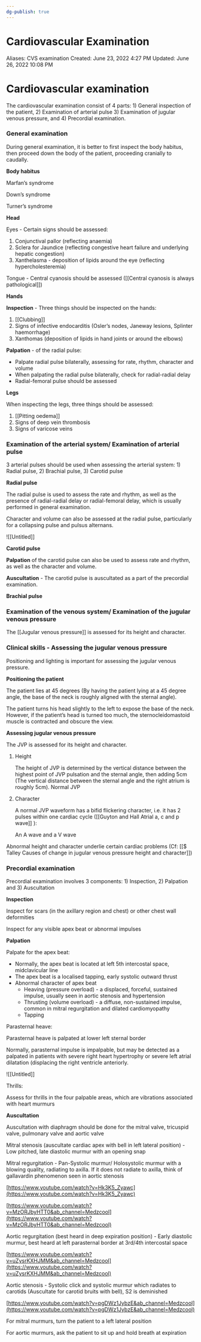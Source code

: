 ```yaml
---
dg-publish: true
---
```


# Cardiovascular Examination

Aliases: CVS examination
Created: June 23, 2022 4:27 PM
Updated: June 26, 2022 10:08 PM

# Cardiovascular examination

The cardiovascular examination consist of 4 parts: 1) General inspection of the patient, 2) Examination of arterial pulse 3) Examination of jugular venous pressure, and 4) Precordial examination.

### General examination

During general examination, it is better to first inspect the body habitus, then proceed down the body of the patient, proceeding cranially to caudally.

**Body habitus**

Marfan’s syndrome

Down’s syndrome

Turner’s syndrome

**Head**

Eyes - Certain signs should be assessed:

1. Conjunctival pallor (reflecting anaemia)
2. Sclera for Jaundice (reflecting congestive heart failure and underlying hepatic congestion)
3. Xanthelasma - deposition of lipids around the eye (reflecting hypercholesteremia)

Tongue - Central cyanosis should be assessed ([[Central cyanosis is always pathological]])

**Hands**

**Inspection** - Three things should be inspected on the hands:

1. [[Clubbing]] 
2. Signs of infective endocarditis (Osler’s nodes, Janeway lesions, Splinter haemorrhage)
3. Xanthomas (deposition of lipids in hand joints or around the elbows)

**Palpation** - of the radial pulse:

- Palpate radial pulse bilaterally, assessing for rate, rhythm, character and volume
- When palpating the radial pulse bilaterally, check for radial-radial delay
- Radial-femoral pulse should be assessed

**Legs**

When inspecting the legs, three things should be assessed:

1. [[Pitting oedema]] 
2. Signs of deep vein thrombosis
3. Signs of varicose veins

### Examination of the arterial system/ Examination of arterial pulse

3 arterial pulses should be used when assessing the arterial system: 1) Radial pulse, 2) Brachial pulse, 3) Carotid pulse

**Radial pulse**

The radial pulse is used to assess the rate and rhythm, as well as the presence of radial-radial delay or radial-femoral delay, which is usually performed in general examination.

Character and volume can also be assessed at the radial pulse, particularly for a collapsing pulse and pulsus alternans.

![[Untitled]]

**Carotid pulse**

**Palpation** of the carotid pulse can also be used to assess rate and rhythm, as well as the character and volume.

**Auscultation** - The carotid pulse is auscultated as a part of the precordial examination.

**Brachial pulse**

### Examination of the venous system/ Examination of the jugular venous pressure

The [[Jugular venous pressure]] is assessed for its height and character.

### Clinical skills - Assessing the jugular venous pressure

Positioning and lighting is important for assessing the jugular venous pressure.

**Positioning the patient**

The patient lies at 45 degrees (By having the patient lying at a 45 degree angle, the base of the neck is roughly aligned with the sternal angle).

The patient turns his head slightly to the left to expose the base of the neck. However, if the patient’s head is turned too much, the sternocleidomastoid muscle is contracted and obscure the view.

**Assessing jugular venous pressure**

The JVP is assessed for its height and character.

1. Height
    
    The height of JVP is determined by the vertical distance between the highest point of JVP pulsation and the sternal angle, then adding 5cm (The vertical distance between the sternal angle and the right atrium is roughly 5cm). Normal JVP
    
2. Character
    
    A normal JVP waveform has a bifid flickering character, i.e. it has 2 pulses within one cardiac cycle ([[Guyton and Hall  Atrial a, c and p wave]] ):
    
    An A wave and a V wave
    

Abnormal height and character underlie certain cardiac problems (Cf: [[$ Talley  Causes of change in jugular venous pressure height and character]])

### Precordial examination

Precordial examination involves 3 components: 1) Inspection, 2) Palpation and 3) Auscultation

**Inspection**

Inspect for scars (in the axillary region and chest) or other chest wall deformities

Inspect for any visible apex beat or abnormal impulses

**Palpation**

Palpate for the apex beat:

- Normally, the apex beat is located at left 5th intercostal space, midclavicular line
- The apex beat is a localised tapping, early systolic outward thrust
- Abnormal character of apex beat
    - Heaving (pressure overload) - a displaced, forceful, sustained impulse, usually seen in aortic stenosis and hypertension
    - Thrusting (volume overload) - a diffuse, non-sustained impulse, common in mitral regurgitation and dilated cardiomyopathy
    - Tapping

Parasternal heave:

Parasternal heave is palpated at lower left sternal border

Normally, parasternal impulse is impalpable, but may be detected as a palpated in patients with severe right heart hypertrophy or severe left atrial dilatation (displacing the right ventricle anteriorly.

![[Untitled]]

Thrills:

Assess for thrills in the four palpable areas, which are vibrations associated with heart murmurs

**Auscultation**

Auscultation with diaphragm should be done for the mitral valve, tricuspid valve, pulmonary valve and aortic valve

Mitral stenosis (auscultate cardiac apex with bell in left lateral position) - Low pitched, late diastolic murmur with an opening snap

Mitral regurgitation - Pan-Systolic murmur/ Holosystolic murmur with a blowing quality, radiating to axilla. If it does not radiate to axilla, think of gallavardin phenomenon seen in aortic stenosis

[https://www.youtube.com/watch?v=Hk3K5_Zyawc](https://www.youtube.com/watch?v=Hk3K5_Zyawc)

[https://www.youtube.com/watch?v=MzORJbyHTT0&ab_channel=Medzcool](https://www.youtube.com/watch?v=MzORJbyHTT0&ab_channel=Medzcool)

Aortic regurgitation (best heard in deep expiration position) - Early diastolic murmur, best heard at left parasternal border at 3rd/4th intercostal space

[https://www.youtube.com/watch?v=uZysrKXHJMM&ab_channel=Medzcool](https://www.youtube.com/watch?v=uZysrKXHJMM&ab_channel=Medzcool)

Aortic stenosis - Systolic click and systolic murmur which radiates to carotids (Auscultate for carotid bruits with bell), S2 is deminished

[https://www.youtube.com/watch?v=pgDWz1JybzE&ab_channel=Medzcool](https://www.youtube.com/watch?v=pgDWz1JybzE&ab_channel=Medzcool)

For mitral murmurs, turn the patient to a left lateral position

For aortic murmurs, ask the patient to sit up and hold breath at expiration